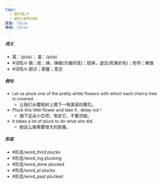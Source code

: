 ```yaml
---
tags:
  - 首字母/P
  - 级别/高考四级
掌握: false
模糊: false
---
```

##### 词义
- 英：/plʌk/； 美：/plʌk/
- #词性/v  摘；拔；弹，弹拨(乐器的弦)；拔掉，退去(死禽的毛)；抢夺；解救
- #词性/n  胆识；胆量；意志
##### 例句
- Let us pluck one of the pretty white flowers with which each cherry-tree is covered .
	- 让我们从樱桃树上摘下一株美丽的樱花。
- Pluck this little flower and take it , delay not !
	- 摘下这朵小花吧，带走它，不要迟疑。
- It takes a lot of pluck to do what she did .
	- 她这么做需要很大的胆量。
##### 形态
- #形态/word_third plucks
- #形态/word_ing plucking
- #形态/word_done plucked
- #形态/word_pl plucks
- #形态/word_past plucked
